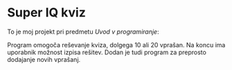 # Super IQ kviz

To je moj projekt pri predmetu *Uvod v programiranje*:

Program omogoča reševanje kviza, dolgega 10 ali 20 vprašan. Na koncu ima uporabnik
možnost izpisa rešitev.
Dodan je tudi program za preprosto dodajanje novih vprašanj.

  

